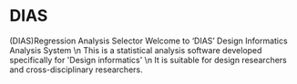 # DIAS
(DIAS)Regression Analysis Selector
Welcome to ‘DIAS’ Design Informatics Analysis System \n This is a statistical analysis software developed specifically for 'Design informatics' \n It is suitable for design researchers and cross-disciplinary researchers.
